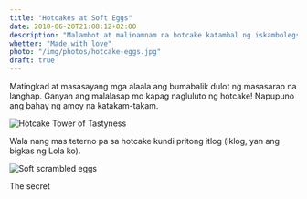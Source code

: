 ```yaml
---
title: "Hotcakes at Soft Eggs"
date: 2018-06-20T21:08:12+02:00
description: "Malambot at malinamnam na hotcake katambal ng iskambolegs"
whetter: "Made with love"
photo: "/img/photos/hotcake-eggs.jpg"
draft: true
---
```


Matingkad at masasayang mga alaala ang bumabalik dulot ng masasarap na langhap. Ganyan ang malalasap mo kapag nagluluto ng hotcake! Napupuno ang bahay ng amoy na katakam-takam.

![Hotcake Tower of Tastyness](/img/photos/hotcake-tower.jpg)

Wala nang mas teterno pa sa hotcake kundi pritong itlog (iklog, yan ang bigkas ng Lola ko).

![Soft scrambled eggs](/img/photos/soft-eggs.jpg)


The secret